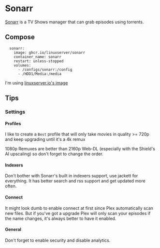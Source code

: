 # Sonarr

[Sonarr](https://wiki.servarr.com/Sonarr) is a TV Shows manager that can grab episodes using torrents.

## Compose

```
  sonarr:
    image: ghcr.io/linuxserver/sonarr
    container_name: sonarr
    restart: unless-stopped
    volumes:
      - /configs/sonarr:/config
      - /HDD1/Media:/media
```

I'm using [linuxserver.io's image](https://docs.linuxserver.io/images/docker-sonarr)

## Tips
### Settings
#### Profiles

I like to create a `Best` profile that will only take movies in quality >= 720p and keep upgrading until it's a 4k remux

1080p Remuxes are better than 2160p Web-DL (especially with the Shield's AI upscaling) so don't forget to change the order.

#### Indexers

Don't bother with Sonarr's built in indexers support, use jackett for everything. It has better search and rss support and get updated more often.

#### Connect

It might look dumb to enable connect at first since Plex automatically scan new files. But if you've got a upgrade Plex will only scan your episodes if the name changes, it's always better to have it enabled.

#### General

Don't forget to enable security and disable analytics.